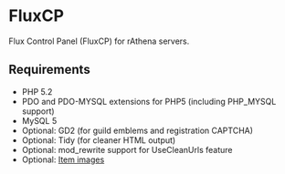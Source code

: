 FluxCP
======

Flux Control Panel (FluxCP) for rAthena servers.

Requirements
---------
* PHP 5.2
* PDO and PDO-MYSQL extensions for PHP5 (including PHP_MYSQL support)
* MySQL 5
* Optional: GD2 (for guild emblems and registration CAPTCHA)
* Optional: Tidy (for cleaner HTML output)
* Optional: mod_rewrite support for UseCleanUrls feature
* Optional: [Item images](http://rathena.org/board/files/file/2509-item-images/)
